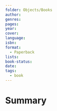 ```yaml
---
folder: Objects/Books
author:
genres:
pages:
year:
cover:
language:
isbn:
format:
  - Paperback
lists:
book-status:
date:
tags:
  - book
---
```

# Summary
